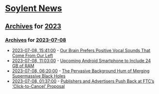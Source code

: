 # [Soylent News](../../../README.md)

## [Archives](../../index.md) for [2023](../index.md)

### [Archives](../../index.md) for [2023-07-08](index.md)

* [2023-07-08, 15:41:00](https://soylentnews.org/article.pl?sid=23/07/07/1241245&from=rss) - [Our Brain Prefers Positive Vocal Sounds That Come From Our Left](https://soylentnews.org/article.pl?sid=23/07/07/1241245&from=rss)
* [2023-07-08, 11:03:00](https://soylentnews.org/article.pl?sid=23/07/07/0444256&from=rss) - [Upcoming Android Smartphone to Include 24 GB of RAM](https://soylentnews.org/article.pl?sid=23/07/07/0444256&from=rss)
* [2023-07-08, 06:20:00](https://soylentnews.org/article.pl?sid=23/07/07/0230222&from=rss) - [The Pervasive Background Hum of Merging Supermassive Black Holes](https://soylentnews.org/article.pl?sid=23/07/07/0230222&from=rss)
* [2023-07-08, 01:37:00](https://soylentnews.org/article.pl?sid=23/07/07/0218224&from=rss) - [Publishers and Advertisers Push Back at FTC’s ‘Click-to-Cancel’ Proposal](https://soylentnews.org/article.pl?sid=23/07/07/0218224&from=rss)
